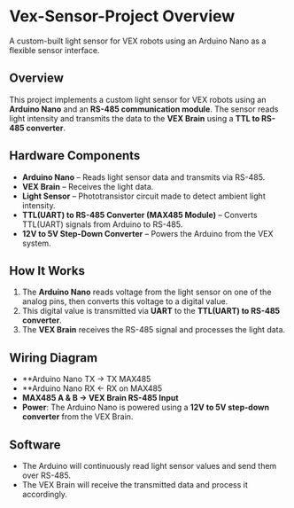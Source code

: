 # Vex-Sensor-Project Overview
A custom-built light sensor for VEX robots using an Arduino Nano as a flexible sensor interface.

## Overview
This project implements a custom light sensor for VEX robots using an **Arduino Nano** and an **RS-485 communication module**. The sensor reads light intensity and transmits the data to the **VEX Brain** using a **TTL to RS-485 converter**.

## Hardware Components
- **Arduino Nano** – Reads light sensor data and transmits via RS-485.
- **VEX Brain** – Receives the light data.
- **Light Sensor** – Phototransistor circuit made to detect ambient light intensity.
- **TTL(UART) to RS-485 Converter (MAX485 Module)** – Converts TTL(UART) signals from Arduino to RS-485.
- **12V to 5V Step-Down Converter** – Powers the Arduino from the VEX system.

## How It Works
1. The **Arduino Nano** reads voltage from the light sensor on one of the analog pins, then converts this voltage to a digital value.
2. This digital value is transmitted via **UART** to the **TTL(UART) to RS-485 converter**.
3. The **VEX Brain** receives the RS-485 signal and processes the light data.

## Wiring Diagram
- **Arduino Nano TX → TX MAX485
- **Arduino Nano RX ← RX on MAX485  
- **MAX485 A & B → VEX Brain RS-485 Input**  
- **Power**: The Arduino Nano is powered using a **12V to 5V step-down converter** from the VEX Brain.

## Software
- The Arduino will continuously read light sensor values and send them over RS-485.
- The VEX Brain will receive the transmitted data and process it accordingly.


